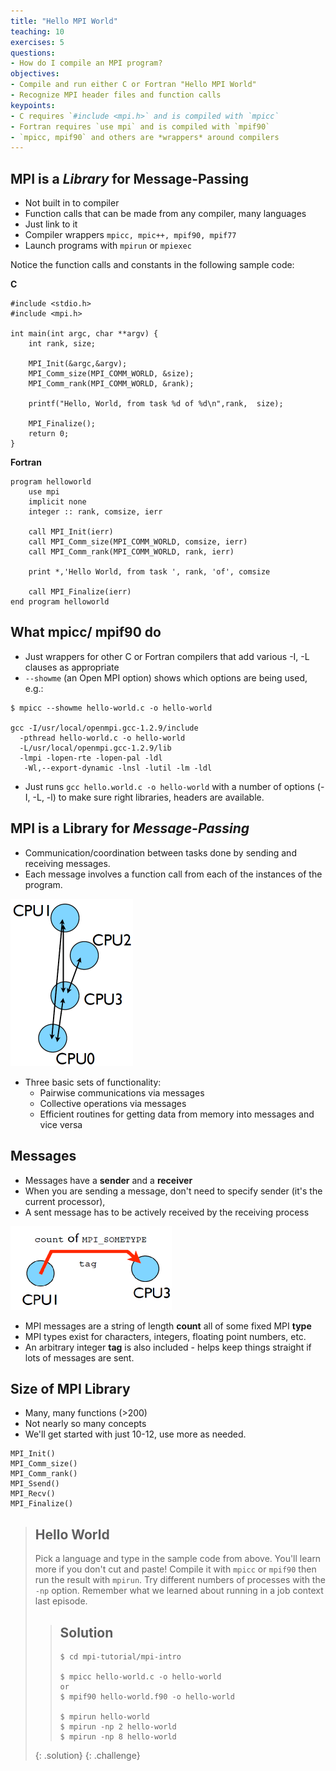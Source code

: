 ```yaml
---
title: "Hello MPI World"
teaching: 10
exercises: 5
questions:
- How do I compile an MPI program?
objectives:
- Compile and run either C or Fortran "Hello MPI World"
- Recognize MPI header files and function calls 
keypoints:
- C requires `#include <mpi.h>` and is compiled with `mpicc`
- Fortran requires `use mpi` and is compiled with `mpif90`
- `mpicc, mpif90` and others are *wrappers* around compilers
---
```


## MPI is a *Library* for Message-Passing

- Not built in to compiler
- Function calls that can be made from any compiler, many languages
- Just link to it
- Compiler wrappers `mpicc, mpic++, mpif90, mpif77` 
- Launch programs with `mpirun` or `mpiexec`

Notice the function calls and constants in the following sample code:

**C**   

```
#include <stdio.h>
#include <mpi.h>

int main(int argc, char **argv) {
    int rank, size;

    MPI_Init(&argc,&argv);
    MPI_Comm_size(MPI_COMM_WORLD, &size);
    MPI_Comm_rank(MPI_COMM_WORLD, &rank);

    printf("Hello, World, from task %d of %d\n",rank,  size);

    MPI_Finalize();
    return 0;
}
```


**Fortran**  

```
program helloworld
    use mpi
    implicit none
    integer :: rank, comsize, ierr

    call MPI_Init(ierr)
    call MPI_Comm_size(MPI_COMM_WORLD, comsize, ierr)
    call MPI_Comm_rank(MPI_COMM_WORLD, rank, ierr)

    print *,'Hello World, from task ', rank, 'of', comsize

    call MPI_Finalize(ierr)
end program helloworld

```

## What mpicc/ mpif90 do

- Just wrappers for other C or Fortran compilers that add various -I, -L clauses as appropriate
- `--showme` (an Open MPI option) shows which options are being used, e.g.:
```
$ mpicc --showme hello-world.c -o hello-world

gcc -I/usr/local/openmpi.gcc-1.2.9/include
  -pthread hello-world.c -o hello-world
  -L/usr/local/openmpi.gcc-1.2.9/lib
  -lmpi -lopen-rte -lopen-pal -ldl
   -Wl,--export-dynamic -lnsl -lutil -lm -ldl
```
- Just runs `gcc hello.world.c -o hello-world` with a number of options (-I, -L, -l) to make sure right libraries, headers are available.


## MPI is a Library for *Message-Passing*
- Communication/coordination between tasks done by sending and receiving messages.
- Each message involves a function call from each of the instances of the program.
 
![message passing](../fig/message_passing.png)

 - Three basic sets of functionality: 
   - Pairwise communications via messages
   - Collective operations via messages
   - Efficient routines for getting data from memory into messages and vice versa

## Messages
- Messages have a **sender** and a **receiver**
- When you are sending a message, don't need to specify sender (it's the current processor),
- A sent message has to be actively received by the receiving process

![messages](../fig/messages.png)

- MPI messages are a string of length __count__ all of some fixed MPI __type__
- MPI types exist for characters, integers, floating point numbers, etc.
- An arbitrary integer __tag__ is also included - helps keep things straight if lots of messages are sent. 
 
## Size of MPI Library   
- Many, many functions (>200)
- Not nearly so many concepts
- We'll get started with just 10-12, use more as needed.

```
MPI_Init()  
MPI_Comm_size()  
MPI_Comm_rank()  
MPI_Ssend()  
MPI_Recv()  
MPI_Finalize()  
```

> ## Hello World
> Pick a language and type in the sample code from above.
> You'll learn more if you don't cut and paste!
> Compile it with `mpicc` or `mpif90` then run the result with `mpirun`. 
> Try different numbers of processes with the `-np` option.
> Remember what we learned about running in a job context last episode.
>
> > ## Solution
> > ```
> > $ cd mpi-tutorial/mpi-intro
> > 
> > $ mpicc hello-world.c -o hello-world
> > or 
> > $ mpif90 hello-world.f90 -o hello-world
> > 
> > $ mpirun hello-world
> > $ mpirun -np 2 hello-world
> > $ mpirun -np 8 hello-world
> > ```
> {: .solution}
{: .challenge}

